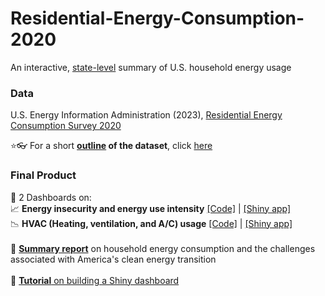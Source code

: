 # Residential-Energy-Consumption-2020

An interactive, <ins>state-level</ins> summary of U.S. household energy usage

### Data
U.S. Energy Information Administration (2023), [Residential Energy Consumption Survey 2020](https://www.eia.gov/consumption/residential/data/2020/index.php?view=microdata)

:star::eyeglasses: For a short **<ins>outline</ins> of the dataset**, click [here](https://github.com/quinnei/Residential-Energy-Consumption-2020/blob/main/RECS-Shiny-App/1_Dataset/About%20RECS%20(Residential%20Energy%20Consumption%20Survey)%202020.pdf)

### Final Product

:small_orange_diamond: 2 Dashboards on: <br>
:chart_with_upwards_trend: **Energy insecurity and energy use intensity** [[Code]](https://github.com/quinnei/Residential-Energy-Consumption-2020/blob/main/RECS-Shiny-App/2-2_R%20script_Energy_Insecurity_and_EUI/app.R) | [[Shiny app]](https://gu-environmental-impact-data-collaborative.shinyapps.io/RECS-Energy-Insecurity-and-EUI/) <br>
:chart_with_downwards_trend: **HVAC (Heating, ventilation, and A/C) usage** [[Code]](https://github.com/quinnei/Residential-Energy-Consumption-2020/blob/main/RECS-Shiny-App/2-1_R%20script_Heating_and_AC_Usage/app.R) | [[Shiny app]](https://gu-environmental-impact-data-collaborative.shinyapps.io/RECS-Heating-and-AC-Usage/) <br> <br>
:small_orange_diamond: [**Summary report**](https://georgetown.app.box.com/s/zcsxy86scoxrs4hjrs9uc0noq0n2sh9f) on household energy consumption and the challenges associated with America's clean energy transition <br> <br>
:small_orange_diamond: [**Tutorial** on building a Shiny dashboard](https://github.com/quinnei/Residential-Energy-Consumption-2020/blob/main/RECS-Shiny-App/3_Shiny_App_Guidelines/Guidelines%20on%20Building%20a%20Shiny%20Application_RECS%202020%20(Last%20updated%2025%20July%202023).pdf)


